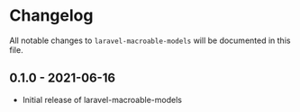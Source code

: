 # Changelog

All notable changes to `laravel-macroable-models` will be documented in this file.

## 0.1.0 - 2021-06-16

* Initial release of laravel-macroable-models
